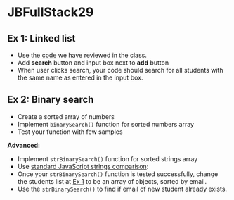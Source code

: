 # JBFullStack29

## Ex 1: Linked list

- Use the [code](bootstrap_cards_grid.html) we have reviewed in the class.
- Add **search** button and input box next to **add** button
- When user clicks search, your code should search for all students with the same name as entered in the input box.

## Ex 2: Binary search

- Create a sorted array of numbers
- Implement `binarySearch()` function for sorted numbers array
- Test your function with few samples

**Advanced:**
- Implement `strBinarySearch()` function for sorted strings array
- Use [standard JavaScript strings comparison](https://javascript.info/comparison#string-comparison): 
- Once your `strBinarySearch()` function is tested successfully, change the students list at [Ex 1](#ex-1-linked-list) to be an array of objects, sorted by email.
- Use the `strBinarySearch()` to find if email of new student already exists.

